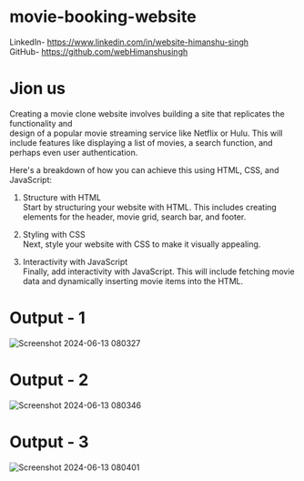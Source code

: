 # movie-booking-website

LinkedIn- https://www.linkedin.com/in/website-himanshu-singh<br>
GitHub- https://github.com/webHimanshusingh<br>
# Jion us
Creating a movie clone website involves building a site that replicates the functionality and<br>
design of a popular movie streaming service like Netflix or Hulu. This will include features like displaying a list of movies, a search function, and perhaps even user authentication.<br>

Here's a breakdown of how you can achieve this using HTML, CSS, and JavaScript:<br>

1. Structure with HTML<br>
Start by structuring your website with HTML. This includes creating elements for the header, movie grid, search bar, and footer.<br>

2. Styling with CSS<br>
Next, style your website with CSS to make it visually appealing.<br>

3. Interactivity with JavaScript<br>
Finally, add interactivity with JavaScript. This will include fetching movie data and dynamically inserting movie items into the HTML.<br>

# Output - 1
![Screenshot 2024-06-13 080327](https://github.com/webHimanshusingh/movie-clone-website/assets/170223793/b5471979-0921-4d50-94e8-b021fc2b0172)
# Output - 2
![Screenshot 2024-06-13 080346](https://github.com/webHimanshusingh/movie-clone-website/assets/170223793/d4fa6aaf-4712-497f-adf6-fecd1513f31e)
# Output - 3
![Screenshot 2024-06-13 080401](https://github.com/webHimanshusingh/movie-clone-website/assets/170223793/119b126c-54dd-4995-b5ad-51439d3af309)
